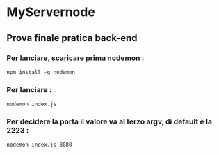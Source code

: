 # MyServernode
## Prova finale pratica back-end

### Per lanciare, scaricare prima nodemon : 
```
npm install -g nodemon
```

### Per lanciare : 
```
nodemon index.js
```

### Per decidere la porta il valore va al terzo argv, di default è la 2223 : 
```
nodemon index.js 8080
```